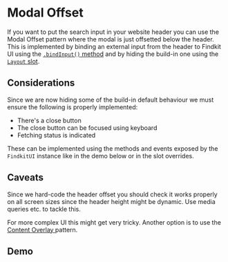 # Modal Offset

If you want to put the search input in your website header you can use the
Modal Offset pattern where the modal is just offsetted below the header.
This is implemented by binding an external input from the header to Findkit UI
using the [`.bindInput()` method](/ui/api/#bindInput) and by hiding the build-in
one using the [`Layout` slot](/ui/slot-overrides/slots#layout).

## Considerations

Since we are now hiding some of the build-in default behaviour we must ensure
the following is properly implemented:

- There's a close button
- The close button can be focused using keyboard
- Fetching status is indicated

These can be implemented using the methods and events exposed by the `FindkitUI`
instance like in the demo below or in the slot overrides.

## Caveats

Since we hard-code the header offset you should check it works properly on all
screen sizes since the header height might be dynamic. Use media queries
etc. to tackle this.

For more complex UI this might get very tricky. Another option is to use the
[Content Overlay ](content-overlay) pattern.

## Demo

<Codesandbox example="modal-offset" />
